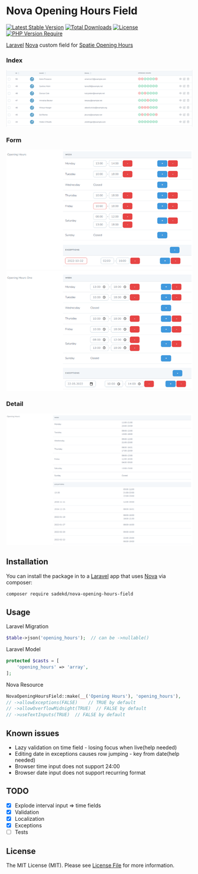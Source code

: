 # Nova Opening Hours Field

[![Latest Stable Version](https://poser.pugx.org/sadekd/nova-opening-hours-field/v)](https://packagist.org/packages/sadekd/nova-opening-hours-field)
[![Total Downloads](https://poser.pugx.org/sadekd/nova-opening-hours-field/downloads)](https://packagist.org/packages/sadekd/nova-opening-hours-field)
[![License](https://poser.pugx.org/sadekd/nova-opening-hours-field/license)](https://packagist.org/packages/sadekd/nova-opening-hours-field)
[![PHP Version Require](https://poser.pugx.org/sadekd/nova-opening-hours-field/require/php)](https://packagist.org/packages/sadekd/nova-opening-hours-field)

[Laravel](https://laravel.com) [Nova](https://nova.laravel.com) custom field for [Spatie Opening Hours](https://github.com/spatie/opening-hours)

### Index

![Screenshot Index](screenshot-index.png)

### Form

![Screenshot Form](screenshot-form.png)

### Detail

![Screenshot Detail](screenshot-detail.png)

## Installation

You can install the package in to a [Laravel](https://laravel.com) app that uses [Nova](https://nova.laravel.com) via composer:

```bash
composer require sadekd/nova-opening-hours-field
```

## Usage

Laravel Migration

```php
$table->json('opening_hours');  // can be ->nullable()
```

Laravel Model

```php
protected $casts = [
    'opening_hours' => 'array',
];
```

Nova Resource

```php
NovaOpeningHoursField::make(__('Opening Hours'), 'opening_hours'),
// ->allowExceptions(FALSE)    // TRUE by default
// ->allowOverflowMidnight(TRUE)  // FALSE by default
// ->useTextInputs(TRUE)  // FALSE by default
```

## Known issues

- Lazy validation on time field - losing focus when live(help needed)
- Editing date in exceptions causes row jumping - key from date(help needed)
- Browser time input does not support 24:00
- Browser date input does not support recurring format

## TODO

- [x] Explode interval input => time fields
- [x] Validation
- [x] Localization
- [x] Exceptions
- [ ] Tests

## License

The MIT License (MIT). Please see [License File](LICENSE.md) for more information.

